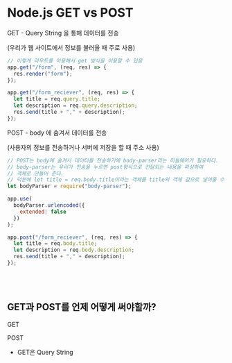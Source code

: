 # Node.js GET vs POST

GET - Query String 을 통해 데이터를 전송

(우리가 웹 사이트에서 정보를 불러올 때 주로 사용)

```js
// 이렇게 라우트를 이용해서 get 방식을 이용할 수 있음
app.get("/form", (req, res) => {
  res.render("form");
});

app.get("/form_reciever", (req, res) => {
  let title = req.query.title;
  let description = req.query.description;
  res.send(title + "," + description);
});
```

POST - body 에 숨겨서 데이터를 전송

(사용자의 정보를 전송하거나 서버에 저장을 할 때 주소 사용)

```js
// POST는 body에 숨겨서 데이터를 전송하기에 body-parser라는 미들웨어가 필요하다.
// body-parser는 우리가 전송을 누르면 post형식으로 전달되는 내용을 파싱하여
// 객체로 만들어 준다.
// 덕분에 let title = req.body.title이라는 객체를 title의 객체 값으로 넣어줄 수 있는 것이다.
let bodyParser = require("body-parser");

app.use(
  bodyParser.urlencoded({
    extended: false
  })
);

app.post("/form_reciever", (req, res) => {
  let title = req.body.title;
  let description = req.body.description;
  res.send(title + "," + description);
});
```

<br/><br/>


## GET과 POST를 언제 어떻게 써야할까?

GET


POST

- GET은 Query String 
